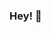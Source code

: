 ### Hey! 👋
<!--
**AdrianaVB/AdrianaVB** `README.md`

🔭 I’m Adry Balmaceda!
- 🌱 Currently:  Programming tecnicature at University UTN of San Rafael City at Mendoza Argentina.

💻  I'm Currently working on
- 🏡  Construction design.
--> 
